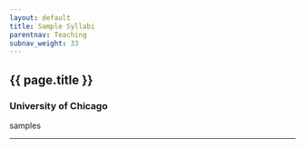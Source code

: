 ```yaml
---
layout: default
title: Sample Syllabi
parentnav: Teaching
subnav_weight: 33
---
```


## {{ page.title }}

### University of Chicago

samples
  
---
